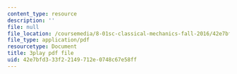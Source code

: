 ```yaml
---
content_type: resource
description: ''
file: null
file_location: /coursemedia/8-01sc-classical-mechanics-fall-2016/42e7bfd333f22149712e0748c67e58ff_3V5y9uq5au0.pdf
file_type: application/pdf
resourcetype: Document
title: 3play pdf file
uid: 42e7bfd3-33f2-2149-712e-0748c67e58ff
---
```

